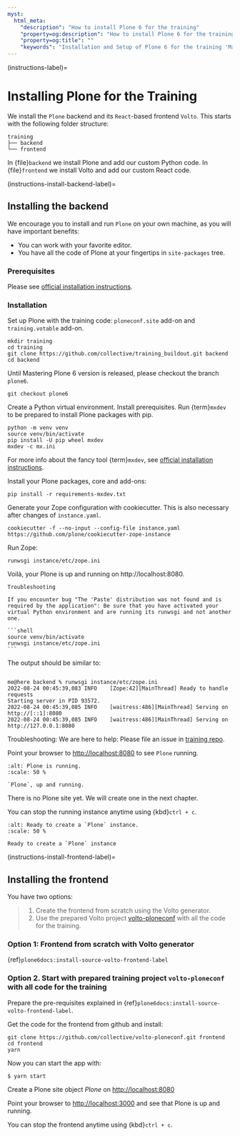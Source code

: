 ```yaml
---
myst:
  html_meta:
    "description": "How to install Plone 6 for the training"
    "property=og:description": "How to install Plone 6 for the training"
    "property=og:title": ""
    "keywords": "Installation and Setup of Plone 6 for the training 'Mastering Plone Development'"
---
```


(instructions-label)=

# Installing Plone for the Training

We install the `Plone` backend and its `React`-based frontend `Volto`.
This starts with the following folder structure:

```text
training
├── backend
└── frontend
```

In {file}`backend` we install Plone and add our custom Python code.
In {file}`frontend` we install Volto and add our custom React code.


(instructions-install-backend-label)=

## Installing the backend

We encourage you to install and run `Plone` on your own machine, as you will have important benefits:

- You can work with your favorite editor.
- You have all the code of Plone at your fingertips in `site-packages` tree.


### Prerequisites

Please see [official installation instructions](https://6.dev-docs.plone.org/install/source.html#installation-backend).


### Installation

Set up Plone with the training code: `ploneconf.site` add-on and `training.votable` add-on.

```shell
mkdir training
cd training
git clone https://github.com/collective/training_buildout.git backend
cd backend
```

Until Mastering Plone 6 version is released, please checkout the branch `plone6`.

```shell
git checkout plone6
```

Create a Python virtual environment.
Install prerequisites.
Run {term}`mxdev` to be prepared to install Plone packages with pip.

```shell
python -m venv venv
source venv/bin/activate
pip install -U pip wheel mxdev
mxdev -c mx.ini
```

For more info about the fancy tool {term}`mxdev`, see [official installation instructions](https://6.dev-docs.plone.org/install/source.html#installation-backend).

Install your Plone packages, core and add-ons:

```shell
pip install -r requirements-mxdev.txt
```

Generate your Zope configuration with cookiecutter.
This is also necessary after changes of `instance.yaml`.

```shell
cookiecutter -f --no-input --config-file instance.yaml https://github.com/plone/cookiecutter-zope-instance
```

Run Zope:

```shell
runwsgi instance/etc/zope.ini
```

Voilà, your Plone is up and running on http://localhost:8080.


````{note}
Troubleshooting

If you encounter bug "The 'Paste' distribution was not found and is required by the application": Be sure that you have activated your virtual Python environment and are running its runwsgi and not another one.

```shell
source venv/bin/activate
runwsgi instance/etc/zope.ini
```
````

The output should be similar to:

```shell

me@here backend % runwsgi instance/etc/zope.ini
2022-08-24 00:45:39,083 INFO    [Zope:42][MainThread] Ready to handle requests
Starting server in PID 93572.
2022-08-24 00:45:39,085 INFO    [waitress:486][MainThread] Serving on http://[::1]:8080
2022-08-24 00:45:39,085 INFO    [waitress:486][MainThread] Serving on http://127.0.0.1:8080
```

Troubleshooting: We are here to help: Please file an issue in [training repo](https://github.com/plone/training/issues). 


Point your browser to <http://localhost:8080> to see `Plone` running.

```{figure} _static/instructions_plone_running.png
:alt: Plone is running.
:scale: 50 %

`Plone`, up and running.
```

There is no Plone site yet.
We will create one in the next chapter.

You can stop the running instance anytime using {kbd}`ctrl + c`.

```{figure} _static/instructions_create_instance.png
:alt: Ready to create a `Plone` instance.
:scale: 50 %

Ready to create a `Plone` instance
```





(instructions-install-frontend-label)=

## Installing the frontend

You have two options:

> 1. Create the frontend from scratch using the Volto generator.
> 2. Use the prepared Volto project [volto-ploneconf](https://github.com/collective/volto-ploneconf) with all the code for the training.


### Option 1: Frontend from scratch with Volto generator


{ref}`plone6docs:install-source-volto-frontend-label`


### Option 2. Start with prepared training project `volto-ploneconf` with all code for the training

Prepare the pre-requisites explained in {ref}`plone6docs:install-source-volto-frontend-label`.


Get the code for the frontend from github and install:

```shell
git clone https://github.com/collective/volto-ploneconf.git frontend
cd frontend
yarn
```

Now you can start the app with:

```
$ yarn start
```

Create a Plone site object *Plone* on <http://localhost:8080>

Point your browser to <http://localhost:3000> and see that Plone is up and running.

You can stop the frontend anytime using {kbd}`ctrl + c`.
